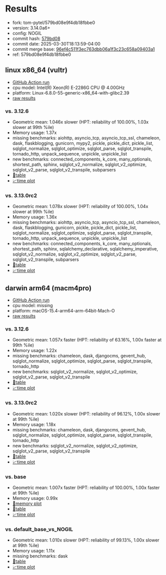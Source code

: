 # Results

- fork: tom-pytel/579bd08e9f4db18fbbe0
- version: 3.14.0a6+
- config: NOGIL
- commit hash: [579bd08](https://github.com/tom%2dpytel/cpython/commit/579bd08)
- commit date: 2025-03-30T18:13:59-04:00
- commit merge base: [96ef4c511f3ec763dbb06a1f3c23c658a09403a1](https://github.com/python/cpython/commit/96ef4c511f3ec763dbb06a1f3c23c658a09403a1)
- ref: 579bd08e9f4db18fbbe0

## linux x86_64 (vultr)

- [GitHub Action run](https://github.com/facebookexperimental/free-threading-benchmarking/actions/runs/14264982634)
- cpu model: Intel(R) Xeon(R) E-2286G CPU @ 4.00GHz
- platform: Linux-6.8.0-55-generic-x86_64-with-glibc2.39
- [raw results](bm-20250330-vultr-x86_64-tom%252dpytel-579bd08e9f4db18fbbe0-3.14.0a6%2B-579bd08.json)

### vs. 3.12.6

- Geometric mean: 1.046x slower (HPT: reliability of 100.00%, 1.03x slower at 99th %ile)
- Memory usage: 1.37x
- missing benchmarks: aiohttp, asyncio_tcp, asyncio_tcp_ssl, chameleon, dask, flaskblogging, gunicorn, mypy2, pickle, pickle_dict, pickle_list, sqlglot_normalize, sqlglot_optimize, sqlglot_parse, sqlglot_transpile, tornado_http, unpack_sequence, unpickle, unpickle_list
- new benchmarks: connected_components, k_core, many_optionals, shortest_path, sphinx, sqlglot_v2_normalize, sqlglot_v2_optimize, sqlglot_v2_parse, sqlglot_v2_transpile, subparsers
- [📄table](bm-20250330-vultr-x86_64-tom%252dpytel-579bd08e9f4db18fbbe0-3.14.0a6%2B-579bd08-vs-3.12.6.md)
- [📈time plot](bm-20250330-vultr-x86_64-tom%252dpytel-579bd08e9f4db18fbbe0-3.14.0a6%2B-579bd08-vs-3.12.6.svg)

### vs. 3.13.0rc2

- Geometric mean: 1.078x slower (HPT: reliability of 100.00%, 1.04x slower at 99th %ile)
- Memory usage: 1.36x
- missing benchmarks: aiohttp, asyncio_tcp, asyncio_tcp_ssl, chameleon, dask, flaskblogging, gunicorn, pickle, pickle_dict, pickle_list, sqlglot_normalize, sqlglot_optimize, sqlglot_parse, sqlglot_transpile, tornado_http, unpack_sequence, unpickle, unpickle_list
- new benchmarks: connected_components, k_core, many_optionals, shortest_path, sphinx, sqlalchemy_declarative, sqlalchemy_imperative, sqlglot_v2_normalize, sqlglot_v2_optimize, sqlglot_v2_parse, sqlglot_v2_transpile, subparsers
- [📄table](bm-20250330-vultr-x86_64-tom%252dpytel-579bd08e9f4db18fbbe0-3.14.0a6%2B-579bd08-vs-3.13.0rc2.md)
- [📈time plot](bm-20250330-vultr-x86_64-tom%252dpytel-579bd08e9f4db18fbbe0-3.14.0a6%2B-579bd08-vs-3.13.0rc2.svg)

## darwin arm64 (macm4pro)

- [GitHub Action run](https://github.com/facebookexperimental/free-threading-benchmarking/actions/runs/14264979175)
- cpu model: missing
- platform: macOS-15.4-arm64-arm-64bit-Mach-O
- [raw results](bm-20250330-macm4pro-arm64-tom%252dpytel-579bd08e9f4db18fbbe0-3.14.0a6%2B-579bd08.json)

### vs. 3.12.6

- Geometric mean: 1.057x faster (HPT: reliability of 63.16%, 1.00x faster at 99th %ile)
- Memory usage: 1.22x
- missing benchmarks: chameleon, dask, djangocms, gevent_hub, sqlglot_normalize, sqlglot_optimize, sqlglot_parse, sqlglot_transpile, tornado_http
- new benchmarks: sqlglot_v2_normalize, sqlglot_v2_optimize, sqlglot_v2_parse, sqlglot_v2_transpile
- [📄table](bm-20250330-macm4pro-arm64-tom%252dpytel-579bd08e9f4db18fbbe0-3.14.0a6%2B-579bd08-vs-3.12.6.md)
- [📈time plot](bm-20250330-macm4pro-arm64-tom%252dpytel-579bd08e9f4db18fbbe0-3.14.0a6%2B-579bd08-vs-3.12.6.svg)

### vs. 3.13.0rc2

- Geometric mean: 1.020x slower (HPT: reliability of 96.12%, 1.00x slower at 99th %ile)
- Memory usage: 1.18x
- missing benchmarks: chameleon, dask, djangocms, gevent_hub, sqlglot_normalize, sqlglot_optimize, sqlglot_parse, sqlglot_transpile, tornado_http
- new benchmarks: sqlglot_v2_normalize, sqlglot_v2_optimize, sqlglot_v2_parse, sqlglot_v2_transpile
- [📄table](bm-20250330-macm4pro-arm64-tom%252dpytel-579bd08e9f4db18fbbe0-3.14.0a6%2B-579bd08-vs-3.13.0rc2.md)
- [📈time plot](bm-20250330-macm4pro-arm64-tom%252dpytel-579bd08e9f4db18fbbe0-3.14.0a6%2B-579bd08-vs-3.13.0rc2.svg)

### vs. base

- Geometric mean: 1.007x faster (HPT: reliability of 100.00%, 1.00x faster at 99th %ile)
- Memory usage: 0.99x
- [🧠memory plot](bm-20250330-macm4pro-arm64-tom%252dpytel-579bd08e9f4db18fbbe0-3.14.0a6%2B-579bd08-vs-base-mem.svg)
- [📄table](bm-20250330-macm4pro-arm64-tom%252dpytel-579bd08e9f4db18fbbe0-3.14.0a6%2B-579bd08-vs-base.md)
- [📈time plot](bm-20250330-macm4pro-arm64-tom%252dpytel-579bd08e9f4db18fbbe0-3.14.0a6%2B-579bd08-vs-base.svg)

### vs. default_base_vs_NOGIL

- Geometric mean: 1.010x slower (HPT: reliability of 99.13%, 1.00x slower at 99th %ile)
- Memory usage: 1.11x
- missing benchmarks: dask
- [📄table](bm-20250330-macm4pro-arm64-tom%252dpytel-579bd08e9f4db18fbbe0-3.14.0a6%2B-579bd08-vs-default_base_vs_NOGIL.md)
- [📈time plot](bm-20250330-macm4pro-arm64-tom%252dpytel-579bd08e9f4db18fbbe0-3.14.0a6%2B-579bd08-vs-default_base_vs_NOGIL.svg)

